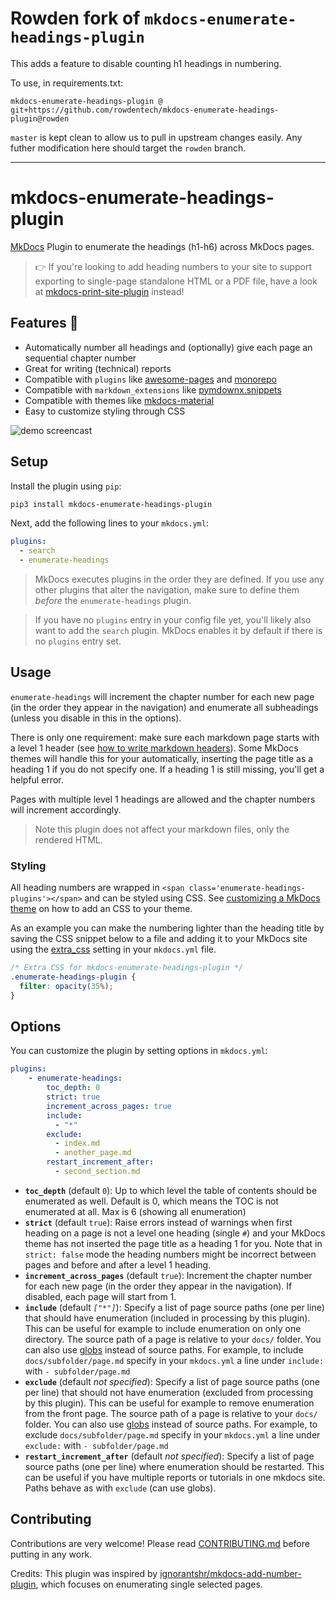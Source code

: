 # Rowden fork of `mkdocs-enumerate-headings-plugin`
This adds a feature to disable counting h1 headings in numbering.

To use, in requirements.txt:
```
mkdocs-enumerate-headings-plugin @ git+https://github.com/rowdentech/mkdocs-enumerate-headings-plugin@rowden
```

`master` is kept clean to allow us to pull in upstream changes easily. Any futher modification here should target the `rowden` branch.

---

# mkdocs-enumerate-headings-plugin

[MkDocs](https://www.mkdocs.org/) Plugin to enumerate the headings (h1-h6) across MkDocs pages.

> :point_right: If you're looking to add heading numbers to your site to support exporting to single-page standalone HTML or a PDF file, have a look at [mkdocs-print-site-plugin](https://timvink.github.io/mkdocs-print-site-plugin/) instead!

## Features :star2:

- Automatically number all headings and (optionally) give each page an sequential chapter number
- Great for writing (technical) reports
- Compatible with `plugins` like [awesome-pages](https://github.com/lukasgeiter/mkdocs-awesome-pages-plugin) and [monorepo](https://github.com/spotify/mkdocs-monorepo-plugin)
- Compatible with `markdown_extensions` like [pymdownx.snippets](https://facelessuser.github.io/pymdown-extensions/extensions/snippets/)
- Compatible with themes like [mkdocs-material](https://github.com/squidfunk/mkdocs-material)
- Easy to customize styling through CSS

![demo screencast](demo_screencast.gif)

## Setup

Install the plugin using `pip`:

```bash
pip3 install mkdocs-enumerate-headings-plugin
```

Next, add the following lines to your `mkdocs.yml`:

```yml
plugins:
  - search
  - enumerate-headings
```

> MkDocs executes plugins in the order they are defined. If you use any other plugins that alter the navigation, make sure to define them *before* the `enumerate-headings` plugin.

> If you have no `plugins` entry in your config file yet, you'll likely also want to add the `search` plugin. MkDocs enables it by default if there is no `plugins` entry set.

## Usage

`enumerate-headings` will increment the chapter number for each new page (in the order they appear in the navigation) and enumerate all subheadings (unless you disable in this in the options).

There is only one requirement: make sure each markdown page starts with a level 1 header (see [how to write markdown headers](https://daringfireball.net/projects/markdown/syntax#header)). Some MkDocs themes will handle this for your automatically, inserting the page title as a heading 1 if you do not specify one. If a heading 1 is still missing, you'll get a helpful error.

Pages with multiple level 1 headings are allowed and the chapter numbers will increment accordingly.

> Note this plugin does not affect your markdown files, only the rendered HTML.

### Styling

All heading numbers are wrapped in `<span class='enumerate-headings-plugins'></span>` and can be styled using CSS. See [customizing a MkDocs theme](https://www.mkdocs.org/user-guide/styling-your-docs/#customizing-a-theme) on how to add an CSS to your theme.

As an example you can make the numbering lighter than the heading title by saving the CSS snippet below to a file and adding it to your MkDocs site using the [extra_css](https://www.mkdocs.org/user-guide/configuration/#extra_css) setting in your `mkdocs.yml` file.

```css
/* Extra CSS for mkdocs-enumerate-headings-plugin */ 
.enumerate-headings-plugin {
  filter: opacity(35%);
}
```

## Options

You can customize the plugin by setting options in `mkdocs.yml`:

```yml
plugins:
    - enumerate-headings:
        toc_depth: 0
        strict: true
        increment_across_pages: true
        include:
          - "*"
        exclude:
          - index.md
          - another_page.md
        restart_increment_after:
          - second_section.md
```

- **`toc_depth`** (default `0`): Up to which level the table of contents should be enumerated as well. Default is 0, which means the TOC is not enumerated at all. Max is 6 (showing all enumeration)
- **`strict`** (default `true`): Raise errors instead of warnings when first heading on a page is not a level one heading (single `#`) and your MkDocs theme has not inserted the page title as a heading 1 for you. Note that in `strict: false` mode the heading numbers might be incorrect between pages and before and after a level 1 heading.
- **`increment_across_pages`** (default `true`): Increment the chapter number for each new page (in the order they appear in the navigation). If disabled, each page will start from 1.
- **`include`** (default *`["*"]`*): Specify a list of page source paths (one per line) that should have enumeration (included in processing by this plugin). This can be useful for example to include enumeration on only one directory. The source path of a page is relative to your `docs/` folder. You can also use [globs](https://docs.python.org/3/library/glob.html) instead of source paths. For example, to include `docs/subfolder/page.md` specify in your `mkdocs.yml` a line under `include:` with `- subfolder/page.md`
- **`exclude`** (default *not specified*): Specify a list of page source paths (one per line) that should not have enumeration (excluded from processing by this plugin). This can be useful for example to remove enumeration from the front page. The source path of a page is relative to your `docs/` folder. You can also use [globs](https://docs.python.org/3/library/glob.html) instead of source paths. For example, to exclude `docs/subfolder/page.md` specify in your `mkdocs.yml` a line under `exclude:` with `- subfolder/page.md`
- **`restart_increment_after`** (default *not specified*): Specify a list of page source paths (one per line) where enumeration should be restarted. This can be useful if you have multiple reports or tutorials in one mkdocs site. Paths behave as with `exclude` (can use globs).

## Contributing

Contributions are very welcome! Please read [CONTRIBUTING.md](CONTRIBUTING.md) before putting in any work.

Credits: This plugin was inspired by [ignorantshr/mkdocs-add-number-plugin](https://github.com/ignorantshr/mkdocs-add-number-plugin), which focuses on enumerating single selected pages.
